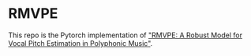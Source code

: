 # RMVPE

This repo is the Pytorch implementation of ["RMVPE: A Robust Model for Vocal Pitch Estimation in Polyphonic Music"](https://arxiv.org/abs/2306.15412v2). 
